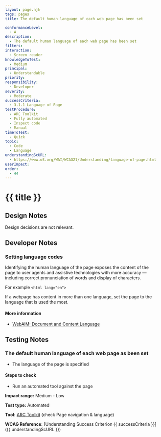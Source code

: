 ```yaml
---
layout: page.njk
tags: pages
title: The default human language of each web page has been set

conformanceLevel:
  - A
description:
  - The default human language of each web page has been set
filters:
interaction:
  - Screen reader
knowledgeToTest:
  - Medium
principal:
  - Understandable
priority:
responsibility:
  - Developer
severity:
  - Moderate
successCriteria:
  - 3.1.1 Language of Page
testProcedure:
  - ARC Toolkit
  - Fully automated
  - Inspect code
  - Manual
timeToTest:
  - Quick
topic:
  - Code
  - Language
understandingScURL:
  - https://www.w3.org/WAI/WCAG21/Understanding/language-of-page.html
userImpact:
order:
  - 44
---
```


# {{ title }}

## Design Notes

Design decisions are not relevant.

## Developer Notes

### Setting language codes

Identifying the human language of the page exposes the content of the page to user agents and assistive technologies with more accuracy — including correct pronunciation of words and display of characters.

For example `<html lang="en">`

If a webpage has content in more than one language, set the page to the language that is used the most.

#### More information

- [WebAIM: Document and Content Language](https://webaim.org/techniques/language/)

## Testing Notes

### The default human language of each web page as been set

- The language of the page is specified

#### Steps to check

- Run an automated tool against the page

**Impact range:** Medium - Low

**Test type:** Automated

**Tool:** [ARC Toolkit](https://www.paciellogroup.com/toolkit/) (check Page navigation &amp; language)

**WCAG Reference:** [Understanding Success Criterion {{ successCriteria }}]({{ understandingScURL }})
